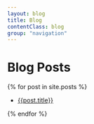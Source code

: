 ```yaml
---
layout: blog
title: Blog
contentClass: blog
group: "navigation"
---
```


# Blog Posts

{% for post in site.posts %}

* [{{post.title}}]({{post.url}})

{% endfor %}
